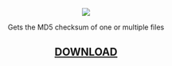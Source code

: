<p align="center">
  <img src="http://i.imgur.com/Sy04zgE.png"/>
  <p align="center">Gets the MD5 checksum of one or multiple files</p>
  <h2 align="center"><a href="https://github.com/Ezzpify/MD5Checksum/releases">DOWNLOAD</a></h2>
</p>

